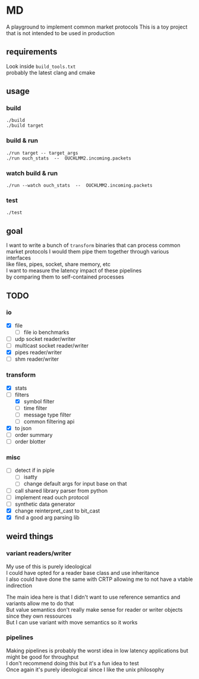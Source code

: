 # MD

A playground to implement common market protocols
This is a toy project that is not intended to be used in production

## requirements

Look inside `build_tools.txt`  
probably the latest clang and cmake

## usage

### build

`./build`  
`./build target`

### build & run

`./run target -- target_args`  
`./run ouch_stats  --  OUCHLMM2.incoming.packets`

### watch build & run

`./run --watch ouch_stats  --  OUCHLMM2.incoming.packets`

### test

`./test`

## goal

I want to write a bunch of `transform` binaries that can process common market protocols
I would them pipe them together through various interfaces  
like files, pipes, socket, share memory, etc  
I want to measure the latency impact of these pipelines  
by comparing them to self-contained processes

## TODO

### io

- [x] file
  - [ ] file io benchmarks
- [ ] udp socket reader/writer
- [ ] multicast socket reader/writer
- [x] pipes reader/writer
- [ ] shm reader/writer

### transform

- [x] stats
- [ ] filters
  - [x] symbol filter
  - [ ] time filter
  - [ ] message type filter
  - [ ] common filtering api
- [x] to json
- [ ] order summary
- [ ] order blotter

### misc

- [ ] detect if in piple
  - [ ] isatty
  - [ ] change default args for input base on that
- [ ] call shared library parser from python
- [ ] implement read ouch protocol
- [ ] synthetic data generator
- [x] change reinterpret_cast to bit_cast
- [x] find a good arg parsing lib

## weird things

### variant readers/writer

My use of this is purely ideological  
I could have opted for a reader base class and use inheritance  
I also could have done the same with CRTP allowing me to not have a vtable indirection

The main idea here is that I didn't want to use reference semantics and variants allow me to do that  
But value semantics don't really make sense for reader or writer objects since they own ressources  
But I can use variant with move semantics so it works

### pipelines

Making pipelines is probably the worst idea in low latency applications but might be good for throughput  
I don't recommend doing this but it's a fun idea to test  
Once again it's purely ideological since I like the unix philosophy
